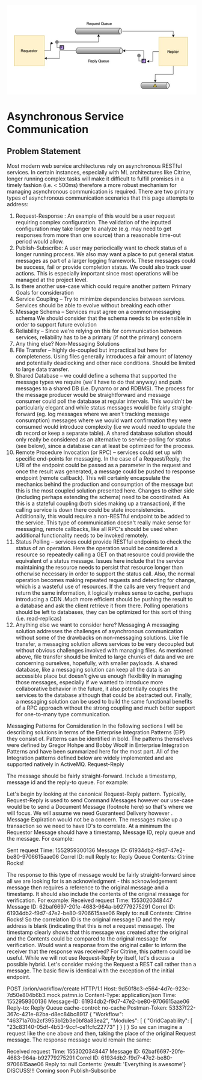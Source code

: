 ![](/overview.png)


# Asynchronous Service Communication
## Problem Statement
Most modern web service architectures rely on asynchronous RESTful services. In certain instances, especially with ML architectures like Citrine, longer running complex tasks will make it difficult to fulfill promises in a timely fashion (i.e. < 500ms) therefore a more robust mechanism for managing asynchronous communication is required.
There are two primary types of asynchronous communication scenarios that this page attempts to address:
1.	Request-Response : An example of this would be a user request requiring complex configuration. The validation of the inputted configuration may take longer to analyze (e.g. may need to get responses from more than one source) than a reasonable time-out period would allow.
2.	Publish-Subscribe: A user may periodically want to check status of a longer running process. We also may want a place to put general status messages as part of a larger logging framework. These messages could be success, fail or provide completion status. We could also track user actions. This is especially important since most operations will be managed at the project level. 
3.	Is there another use-case which could require another pattern
Primary Goals for consideration
1.	Service Coupling – Try to minimize dependencies between services. Services should be able to evolve without breaking each other
2.	Message Schema – Services must agree on a common messaging schema We should consider that the schema needs to be extensible in order to support future evolution
3.	Reliability – Since we're relying on this for communication between services, reliability has to be a primary (if not the primary) concern
4.	Any thing else?
Non-Messaging Solutions
1.	File Transfer – highly de-coupled but impractical but here for completeness. Using files generally introduces a fair amount of latency and potentially deadlocking and other race conditions. Should be limited to large data transfer.
2.	Shared Database – we could define a schema that supported the message types we require (we'll have to do that anyway) and push messages to a shared DB (i.e. Dynamo or and RDBMS). The process for the message producer would be straightforward and message consumer could poll the database at regular intervals. This wouldn't be particularly elegant and while status messages would be fairly straight-forward (eg. log messages where we aren't tracking message consumption) messages where we would want confirmation they were consumed would introduce complexity (i.e we would need to update the db record or keep a separate table). A shared database solution should only really be considered as an alternative to service-polling for status (see below), since a database can at least be optimized for the process.
3.	Remote Procedure Invocation (or RPC) – services could set up with specific end-points for messaging. In the case of a Request/Reply, the URI of the endpoint could be passed as a parameter in the request and once the result was generated, a message could be pushed to response endpoint (remote callback). This will certainly encapsulate the mechanics behind the production and consumption of the message but this is the most coupled solution presented here. Changes to either side (including perhaps extending the schema) need to be coordinated. As this is a stateful coupling (both sides making up a transaction), if the calling service is down there could be state inconsistencies. Additionally, this would require a non-RESTful endpoint to be added to the service. This type of communication doesn't really make sense for messaging, remote callbacks, like all RPC's should be used when additional functionality needs to be invoked remotely. 
4.	Status Polling – services could provide RESTful endpoints to check the status of an operation. Here  the operation would be considered a resource so repeatedly calling a GET on that resource could provide the equivalent of a status message. Issues here include that the service maintaining the resource needs to persist that resource longer than otherwise necessary in order to support the status call. Also, the normal operation becomes making repeated requests and detecting for change, which is a wasteful use of resources. If the calls are very frequent and return the same information, it logically makes sense to cache, perhaps introducing a CDN  .Much more efficient should be pushing the result to a database and ask the client retrieve it from there. Polling operations should be left to databases, they can be optimized for this sort of thing (i.e. read-replicas)
5.	Anything else we want to consider here?
Messaging
A messaging solution addresses the challenges of asynchronous communication without some of the drawbacks on non-messaging solutions. Like file transfer, a messaging solution allows services to be very decoupled but without obvious challenges involved with managing files. As mentioned above, file transfer should be limited to large chunks of data and we are concerning ourselves, hopefully, with smaller payloads. A shared database, like a messaging solution can keep all the data is an accessible place but doesn't give us enough flexibility in managing those messages, especially if we wanted to introduce more collaborative behavior in the future, it also potentially couples the services to the database although that could be abstracted out. Finally, a messaging solution can be used to build the same functional benefits of a RPC approach without the strong coupling and much better support for one-to-many type communication. 

 

Messaging Patterns for Consideration
In the following sections I will be describing solutions in terms of the Enterprise Integration Patterns (EIP) they consist of. Patterns can be identified in bold. The patterns themselves were defined by Gregor Hohpe and Bobby Woolf in Enterprise Integration Patterns and have been summarized here for the most part. All of the Integration patterns defined below are widely implemented and are supported natively in ActiveMQ.
Request-Reply


 

The message should be fairly straight-forward. Include a timestamp, message id and the reply-to queue. For example:

Let's begin by looking at the canonical Request-Reply pattern. Typically, Request-Reply is used to send Command Messages however our use-case would be to send a Document Message (footnote here) so that's where we will focus. We will assume we need Guaranteed Delivery however . Message Expiration would not be a concern. The messages make up a transaction so we need to have ID's to correlate. At a minimum the Requestor Message should have a timestamp, Message ID, reply queue and the message. For example:

Sent request
	Time: 1552959300136
	Message ID: 61934db2-f9d7-47e2-be80-9706615aae06
	Correl ID: null
	Reply to: Reply Queue
	Contents: Citrine Rocks!

The response to this type of message would be fairly straight-forward since all we are looking for is an acknowledgment - this acknowledgement message then requires a reference to the original message and a timestamp. It should also include the contents of the original message for verification. For example:
Received request
	Time: 1553020348447
	Message ID: 62baf6697-20fe-4683-964a-b92779275291
	Correl ID: 61934db2-f9d7-47e2-be80-9706615aae06
	Reply to: null
	Contents: Citrine Rocks!
So the correlation ID is the original message ID and the reply address is blank (indicating that this is not a request message). The timestamp clearly shows that this message was created after the original and the Contents could be compared to the original message for verification.
Would want a response from the original caller to inform the receiver that the response was received?
For Citrine, this pattern could be useful. While we will not use Request-Reply by itself, let's discuss a possible hybrid. Let's consider making the Request a REST call rather than a message. The basic flow is identical with the exception of the initial endpoint.
 

POST /orion/workflow/create HTTP/1.1
Host: 9d50f8c3-e564-4d7c-923c-7d50e804b6b3.mock.pstmn.io
Content-Type: application/json
Time: 1552959300136
Message-ID: 61934db2-f9d7-47e2-be80-9706615aae06
Reply-to: Reply Queue
cache-control: no-cache
Postman-Token: 53337f22-367c-421e-82ba-d8ec84bc8917
{
  "Workflow": "46371a70b2cf3953b12b3e0bf8a83ea2",
  "Modules": [
    {
      "GridCapability": [
        "23c83140-05df-4b53-9ccf-ce1fcfc22773"
      ]
    }
  ]
}
So we can imagine a request like the one above and then, taking the place of the original Request message. The response message would remain the same:

Received request
	Time: 1553020348447
	Message ID: 62baf6697-20fe-4683-964a-b92779275291
	Correl ID: 61934db2-f9d7-47e2-be80-9706615aae06
	Reply to: null
	Contents: {result: 'Everything is awesome'}
DISCUSS!!!
Coming soon Publish-Subscribe

